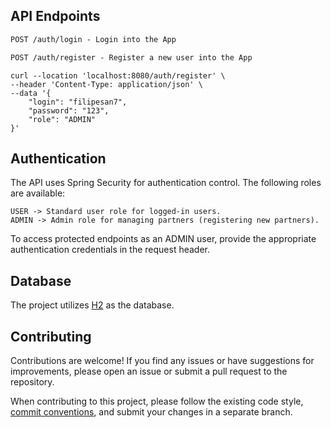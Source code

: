 ## API Endpoints
``` markdown
POST /auth/login - Login into the App

POST /auth/register - Register a new user into the App
```

```agsl
curl --location 'localhost:8080/auth/register' \
--header 'Content-Type: application/json' \
--data '{
    "login": "filipesan7",
    "password": "123",
    "role": "ADMIN"
}'
```



## Authentication
The API uses Spring Security for authentication control. The following roles are available:

```
USER -> Standard user role for logged-in users.
ADMIN -> Admin role for managing partners (registering new partners).
```
To access protected endpoints as an ADMIN user, provide the appropriate authentication credentials in the request header.

## Database
The project utilizes [H2](https://www.h2database.com/) as the database.
 
## Contributing

Contributions are welcome! If you find any issues or have suggestions for improvements, please open an issue or submit a pull request to the repository.

When contributing to this project, please follow the existing code style, [commit conventions](https://www.conventionalcommits.org/en/v1.0.0/), and submit your changes in a separate branch.
